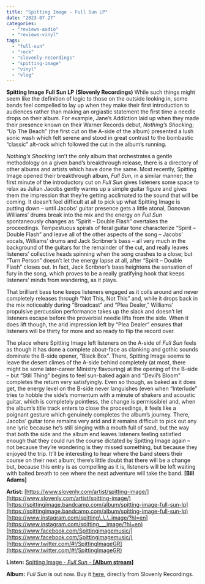 ```yaml
---
title: "Spitting Image - Full Sun LP"
date: "2023-07-27"
categories: 
  - "reviews-audio"
  - "reviews-vinyl"
tags: 
  - "full-sun"
  - "rock"
  - "slovenly-recordings"
  - "spitting-image"
  - "vinyl"
  - "vlog"
---
```


**Spitting Image** **Full Sun LP** **(Slovenly Recordings)** While such things might seem like the definition of logic to those on the outside looking in, some bands feel compelled to lay up when they make their first introduction to audiences rather than making an orgiastic statement the first time a needle drops on their album. For example, Jane’s Addiction laid up when they made their presence known on their Warner Records debut, _Nothing’s Shocking_; “Up The Beach” (the first cut on the A-side of the album) presented a lush sonic wash which felt serene and stood in great contrast to the bombastic “classic” alt-rock which followed the cut in the album’s running.

_Nothing’s Shocking_ isn’t the only album that orchestrates a gentle methodology on a given band’s breakthrough release, there is a directory of other albums and artists which have done the same. Most recently, Spitting Image opened their breakthrough album, _Full Sun_, in a similar manner; the first minute of the introductory cut on _Full Sun_ gives listeners some space to relax as Julian Jacobs gently warms up a simple guitar figure and gives them the impression that they’re getting acclimated to the sound that will be coming. It doesn’t feel difficult at all to pick up what Spitting Image is putting down – until Jacobs’ guitar presence gets a little atonal, Donovan Williams’ drums break into the mix and the energy on _Full Sun_ spontaneously changes as “Spirit – Double Flash” overtakes the proceedings. Tempestuous spirals of feral guitar tone characterize “Spirit – Double Flash” and leave all of the other aspects of the song – Jacobs’ vocals, Williams’ drums and Jack Scribner’s bass – all very much in the background of the guitars for the remainder of the cut, and really leaves listeners’ collective heads spinning when the song crashes to a close; but “Turn Person” doesn’t let the energy lapse at all, after “Spirit – Double Flash” closes out. In fact, Jack Scribner’s bass heightens the sensation of fury in the song, which proves to be a really gratifying hook that keeps listeners’ minds from wandering, as it plays.

That brilliant bass tone keeps listeners engaged as it coils around and never completely releases through “Not This, Not This” and, while it drops back in the mix noticeably during “Broadcast” and “Plea Dealer,” Williams’ propulsive percussion performance takes up the slack and doesn’t let listeners escape before the proverbial needle lifts from the side. When it does lift though, the arid impression left by “Plea Dealer” ensures that listeners will be thirty for more and so ready to flip the record over.

The place where Spitting Image left listeners on the A-side of _Full Sun_ feels as though it has done a complete about-face as clanking and gothic sounds dominate the B-side opener, “Black Box”. There, Spitting Image seems to leave the desert climes of the A-side behind completely (at most, there might be some later-career Ministry flavouring) at the opening of the B-side – but “Still Thing” begins to feel sun-baked again and “Devil’s Bloom” completes the return very satisfyingly. Even so though, as baked as it does get, the energy level on the B-side never languishes (even when “Interlude” tries to hobble the side’s momentum with a minute of shakers and acoustic guitar, which is completely pointless, the change is permissible) and, when the album’s title track enters to close the proceedings, it feels like a poignant gesture which genuinely completes the album’s journey. There, Jacobs’ guitar tone remains very arid and it remains difficult to pick out any one lyric because he’s still singing with a mouth full of sand, but the way that both the side and the album end leaves listeners feeling satisfied enough that they could run the course dictated by Spitting Image again – not because they’re wondering is they missed something, but because they enjoyed the trip. It’ll be interesting to hear where the band steers their course on their next album; there’s little doubt that there will be a change but, because this entry is as compelling as it is, listeners will be left waiting with baited breath to see where the next adventure will take the band. **\[Bill Adams\]**

**Artist:** [https://www.slovenly.com/artist/spitting-image/](https://www.slovenly.com/artist/spitting-image/) [https://spittingimage.bandcamp.com/album/spitting-image-full-sun-lp](https://spittingimage.bandcamp.com/album/spitting-image-full-sun-lp) [https://www.instagram.com/spitting\_\_\_image/?hl=en](https://www.instagram.com/spitting___image/?hl=en) [https://www.facebook.com/Spittingimagemusic/](https://www.facebook.com/Spittingimagemusic/) [https://www.twitter.com/#!/SpittingImageGR](https://www.twitter.com/#!/SpittingImageGR)

**Listen:** [Spitting Image - _Full Sun_ - **\[Album stream\]**](https://www.youtube.com/watch?v=SBNMyHL7yAs)

**Album:** _Full Sun_ is out now. Buy it [here](https://www.slovenly.com/artist/spitting-image/), directly from Slovenly Recordings.
